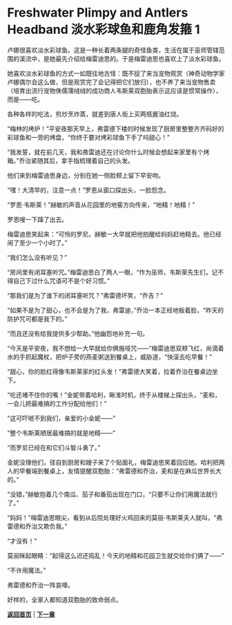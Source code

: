 
# Freshwater Plimpy and Antlers Headband 淡水彩球鱼和鹿角发箍 1

卢娜很喜欢淡水彩球鱼。这是一种长着两条腿的奇怪鱼类，生活在属于巫师管辖范围的溪流中，是她最先介绍给梅雷迪思的。于是梅雷迪思也喜欢上了淡水彩球鱼。

她喜欢淡水彩球鱼的方式一如既往地古怪：既不捉了来当宠物观赏（神奇动物学家卢娜偶尔会这么做，但是观赏完了会记得把它们放归），也不养了来当宠物售卖（培育出流行宠物侏儒蒲绒绒的成功商人韦斯莱双胞胎表示这应该是惯常操作），而是——吃。

各种各样的吃法，煎炒烹炸蒸，就差到唐人街上买两瓶酱油红烧。

“梅林的烤炉！”平安夜那天早上，弗雷德下楼的时候发现了厨房里整整齐齐码好的彩球鱼和一旁的烤盘，“你终于要对烤彩球鱼下手了吗甜心！”

“我发誓，就在前几天，我和弗雷迪还在讨论你什么时候会想起来家里有个烤箱。”乔治紧随其后，拿手指梳理着自己的头发。

他们来到梅雷迪思身边，分别在她一侧脸颊上留下早安吻。

“嘿！大清早的，注意一点！”罗恩从窗口探出头，一脸怨念。

“罗恩·韦斯莱！”赫敏的声音从花园里的地窖方向传来，“地精！地精！”

罗恩嗖一下蹿了出去。

梅雷迪思笑起来：“可怜的罗尼。赫敏一大早就把他拍醒给妈妈赶地精去。他已经闹了至少一个小时了。”

“我们怎么没有听见？”

“房间里有闭耳塞听咒。”梅雷迪思白了两人一眼，“作为巫师，韦斯莱先生们，记不得自己下过什么咒语可不是个好习惯。”

“那我们是为了谁下的闭耳塞听咒？”弗雷德坏笑，“乔吉？”

“如果不是为了甜心，也不会是为了我，弗雷迪，”乔治一本正经地板着脸，“昨天的防护咒可都是我下的。”

“而且还没有给我提供多少帮助。”他幽怨地补充一句。

“今天是平安夜，我不想给一大早就给你俩施哑咒——”梅雷迪思双颊飞红，尚滴着水的手抓起魔杖，把炉子旁的燕麦粥送到餐桌上，威胁道，“快滚去吃早餐！”

“甜心，你的脸红得像韦斯莱家的红头发！”弗雷德大笑着，拉着乔治在餐桌边坐下。

“吃还堵不住你的嘴！”金妮带着哈利，瞅准时机，终于从楼梯上探出头，“麦和，一会儿把最难搞的工作分配给他们！”

“这可吓唬不到我们，亲爱的小金妮——”

“整个韦斯莱陋居最难搞的就是地精——”

“而罗尼已经在和它们斗智斗勇了。”

金妮没理他们，径自到厨房和嫂子来了个贴面礼，梅雷迪思笑着回应她。哈利把两人的早餐端到餐桌上，友情提醒双胞胎：“弗雷德和乔治，麦和是在麻瓜世界长大的。”

“没错，”赫敏抱着几个南瓜、茄子和番茄出现在门口，“只要不让你们用魔法就行了。”

“妈妈！”梅雷迪思眼尖，看到从后院处理好火鸡回来的莫丽·韦斯莱夫人就叫，“弗雷德和乔治又欺负我。”

“才没有！”

莫丽眯起眼睛：“起得这么迟还捣乱！今天的地精和花园卫生就交给你们俩了——”

“不许用魔法。”

弗雷德和乔治一阵哀嚎。

好样的，全家人都知道双胞胎的致命弱点。

**[返回首页](README.md)**
|
**[下一章](Part2.md)**
